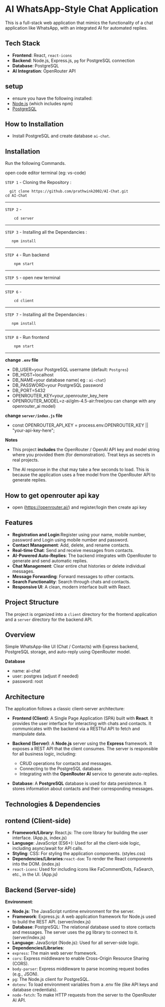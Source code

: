 # AI WhatsApp-Style Chat Application


This is a full-stack web application that mimics the functionality of a chat application like WhatsApp, with an integrated AI for automated replies.

## Tech Stack

- **Frontend**: React, `react-icons`
- **Backend**: Node.js, Express.js, `pg` for PostgreSQL connection
- **Database**: PostgreSQL
- **AI Integration**: OpenRouter API

## setup 

- ensure you have the following installed:
- [Node.js](https://nodejs.org/) (which includes npm)
- [PostgreSQL](https://www.postgresql.org/download/)

## How to Installation

-  Install PostgreSQL and create database `ai-chat`.

    	 
## Installation

Run the following Commands.

open code editor terminal (eg: vs-code)


`STEP 1` - Cloning the Repository :

```
  git clone https://github.com/prathwink2002/AI-Chat.git
cd AI-Chat
```
----
`STEP 2` - 
```
    cd server
```
----
`STEP 3` - Installing all the Dependancies :

```
   npm install
```
---
`STEP 4` - Run backend
```
    npm start
```
---
`STEP 5` - open new terminal

---
`STEP 6` - 
```
    cd client
```
----
`STEP 7` - Installing all the Dependancies :

```
   npm install
```
---
`STEP 8` - Run frontend
```
    npm start
```
---

**change `.env` file**
- DB_USER=your PostgreSQL username (default: `Postgres`)
- DB_HOST=localhost
- DB_NAME=your database name( eg : `ai-chat`)
- DB_PASSWORD=your PostgreSQL password
- DB_PORT=5432
- OPENROUTER_KEY=your_openrouter_key_here
- OPENROUTER_MODEL=z-ai/glm-4.5-air:free(you can change with any openrouter_ai model)

 **change `server/index.js` file**
- const OPENROUTER_API_KEY = process.env.OPENROUTER_KEY || "your-api-key-here";
  
**Notes**
- This project **includes** the OpenRouter / OpenAI API key and model string where you provided them (for demonstration). Treat keys as secrets in real projects.

- The AI response in the chat may take a few seconds to load. This is because the application uses a free model from the OpenRouter API to generate replies.

## How to get openrouter api kay

- open (https://openrouter.ai/) and register/login then create api key


## Features
- **Registration and Login**:Register using your name, mobile number, password and Login using mobile number and password.
- **Contact Management**: Add, delete, and rename contacts.
- **Real-time Chat**: Send and receive messages from contacts.
- **AI-Powered Auto-Replies**: The backend integrates with OpenRouter to generate and send  automatic replies.
- **Chat Management**: Clear entire chat histories or delete individual messages.
- **Message Forwarding**: Forward messages to other contacts.
- **Search Functionality**: Search through chats and contacts.
- **Responsive UI**: A clean, modern interface built with React.

## Project Structure

The project is organized into a `client` directory for the frontend application and a `server` directory for the backend API.

## Overview
Simple WhatsApp-like UI (Chat / Contacts) with Express backend, PostgreSQL storage, and auto-reply using OpenRouter model.

**Database**
- name: ai-chat
- user: postgres (adjust if needed)
- password: root



## Architecture

The application follows a classic client-server architecture:

-   **Frontend (Client)**: A Single Page Application (SPA) built with **React**. It provides the user interface for interacting with chats and contacts. It communicates with the backend via a RESTful API to fetch and manipulate data.

-   **Backend (Server)**: A **Node.js** server using the **Express** framework. It exposes a REST API that the client consumes. The server is responsible for all business logic, including:
    -   CRUD operations for contacts and messages.
    -   Connecting to the PostgreSQL database.
    -   Integrating with the **OpenRouter AI** service to generate auto-replies.

-   **Database**: A **PostgreSQL** database is used for data persistence. It stores information about contacts and their corresponding messages.


## Technologies & Dependencies

## rontend (Client-side)
- **Framework/Library**: React.js: The core library for building the user interface. (App.js, index.js) 
- **Language**: JavaScript (ES6+): Used for all the client-side logic, including async/await for API calls.
- **Styling**: CSS: For styling the application components. (styles.css)
- **Dependencies/Libraries**:`react-dom`: To render the React components into the DOM. (index.js)
- `react-icons`: Used for including icons like FaCommentDots, FaSearch, etc., in the UI. (App.js)

## Backend (Server-side)
**Environment**:
- **Node.js**: The JavaScript runtime environment for the server.
- **Framework**: Express.js: A web application framework for Node.js used to build the REST API. (server/index.js)
- **Database**: PostgreSQL: The relational database used to store contacts and messages. The server uses the pg library to connect to it. (server/index.js)
- **Language**: JavaScript (Node.js): Used for all server-side logic.
- **Dependencies/Libraries**:
- `express`: The main web server framework.
- `cors`: Express middleware to enable Cross-Origin Resource Sharing (CORS).
- `body-parser`: Express middleware to parse incoming request bodies (e.g., JSON).
- `pg`: The Node.js client for PostgreSQL.
- `dotenv`: To load environment variables from a .env file (like API keys and database credentials).
- `node-fetch`: To make HTTP requests from the server to the OpenRouter AI API.



